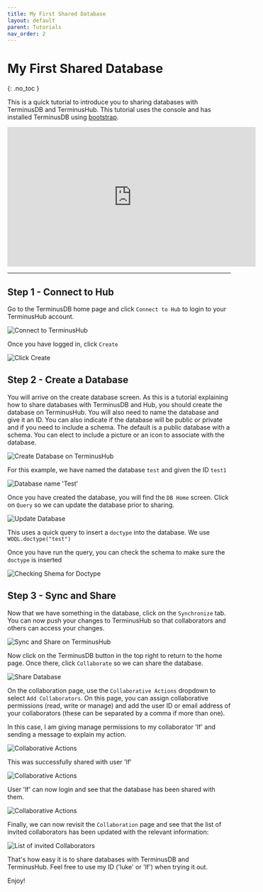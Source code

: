 ```yaml
---
title: My First Shared Database
layout: default
parent: Tutorials
nav_order: 2
---
```

# My First Shared Database

{: .no_toc }

This is a quick tutorial to introduce you to sharing databases with TerminusDB and TerminusHub. This tutorial uses the console and has installed TerminusDB using [bootstrap](https://github.com/terminusdb/terminusdb-bootstrap). 

<iframe width="560" height="315" src="https://www.youtube.com/embed/pCLgW3bhSCw" frameborder="0" allow="accelerometer; autoplay; encrypted-media; gyroscope; picture-in-picture" allowfullscreen></iframe>

- - -

## Step 1 - Connect to Hub

Go to the TerminusDB home page and click `Connect to Hub` to login to your TerminusHub account.

![Connect to TerminusHub ](/docs/terminushub/assets/uploads/logged-out-1-2-.jpg)

Once you have logged in, click `Create`

![Click Create ](/docs/terminushub/assets/uploads/logged-in.jpg)

## Step 2 - Create a Database

You will arrive on the create database screen. As this is a tutorial explaining how to share databases with TerminusDB and Hub, you should create the database on TerminusHub. You will also need to name the database and give it an ID. You can also indicate if the database will be public or private and if you need to include a schema. The default is a public database with a schema. You can elect to include a picture or an icon to associate with the database.

![Create Database on TerminusHub ](/docs/terminushub/assets/uploads/create-on-hub.jpg)

For this example, we have named the database `test` and given the ID `test1`

![Database name 'Test' ](/docs/terminushub/assets/uploads/create-2.jpg)

Once you have created the database, you will find the `DB Home` screen. Click on `Query` so we can update the database prior to sharing.

![Update Database ](/docs/terminushub/assets/uploads/query-doctype.jpg)

This uses a quick query to insert a `doctype` into the database. We use `WOQL.doctype("test")`

Once you have run the query, you can check the schema to make sure the `doctype` is inserted

![Checking Shema for Doctype ](/docs/terminushub/assets/uploads/schema.jpg)

## Step 3 - Sync and Share

Now that we have something in the database, click on the `Synchronize` tab. You can now push your changes to TerminusHub so that collaborators and others can access your changes.

![Sync and Share on TerminusHub](/docs/terminushub/assets/uploads/sync.jpg)

Now click on the TerminusDB button in the top right to return to the home page. Once there, click `Collaborate` so we can share the database.

![Share Database ](/docs/terminushub/assets/uploads/home-with-test.jpg)

On the collaboration page, use the `Collaborative Actions` dropdown to select `Add Collaborators`. On this page, you can assign collaborative permissions (read, write or manage) and add the user ID or email address of your collaborators (these can be separated by a comma if more than one).

In this case, I am giving manage permissions to my collaborator 'lf' and sending a message to explain my action.

![Collaborative Actions ](/docs/terminushub/assets/uploads/share-1.jpg)

This was successfully shared with user 'lf'

![Collaborative Actions ](/docs/terminushub/assets/uploads/share-2.jpg)

User 'lf' can now login and see that the database has been shared with them.

![Collaborative Actions ](/docs/terminushub/assets/uploads/success.jpg)

Finally, we can now revisit the `Collaboration` page and see that the list of invited collaborators has been updated with the relevant information:

![List of invited Collaborators ](/docs/terminushub/assets/uploads/share-list.jpg)

That's how easy it is to share databases with TerminusDB and TerminusHub. Feel free to use my ID ('luke' or 'lf') when trying it out.

Enjoy!